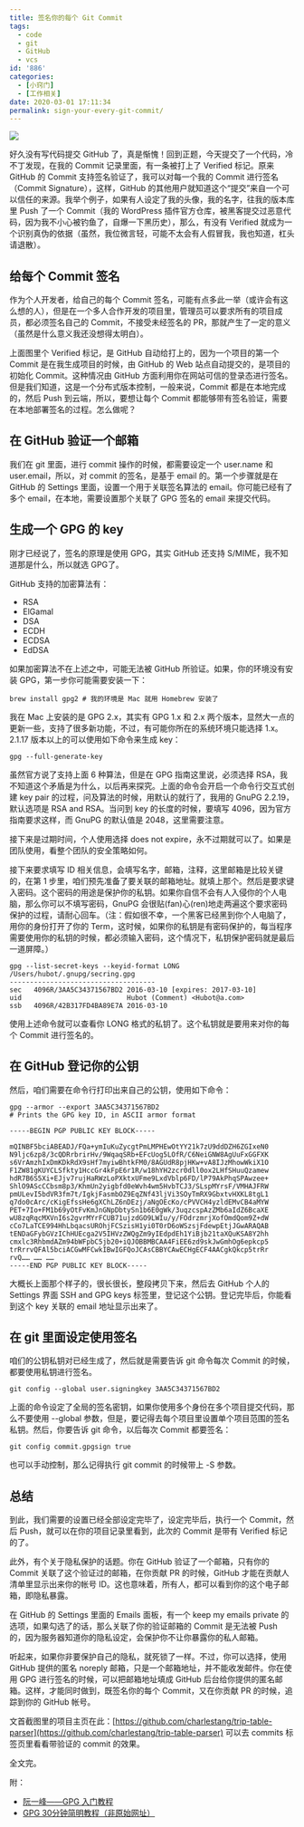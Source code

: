 ```yaml
---
title: 签名你的每个 Git Commit
tags:
  - code
  - git
  - GitHub
  - vcs
id: '886'
categories:
  - [小窍门]
  - [工作相关]
date: 2020-03-01 17:11:34
permalink: sign-your-every-git-commit/
---
```


![](../images/2020/03/commit_verify_screenshot-1024x464.png)

好久没有写代码提交 GitHub 了，真是惭愧！回到正题，今天提交了一个代码，冷不丁发现，在我的 Commit 记录里面，有一条被打上了 Verified 标记。原来 GitHub 的 Commit 支持签名验证了，我可以对每一个我的 Commit 进行签名（Commit Signature），这样，GitHub 的其他用户就知道这个“提交”来自一个可以信任的来源。我举个例子，如果有人设定了我的头像，我的名字，往我的版本库里 Push 了一个 Commit（我的 WordPress 插件官方仓库，被黑客提交过恶意代码，因为我不小心被钓鱼了，自爆一下黑历史），那么，有没有 Verified 就成为一个识别真伪的依据（虽然，我位微言轻，可能不太会有人假冒我，我也知道，杠头请退散）。

## 给每个 Commit 签名

作为个人开发者，给自己的每个 Commit 签名，可能有点多此一举（或许会有这么想的人），但是在一个多人合作开发的项目里，管理员可以要求所有的项目成员，都必须签名自己的 Commit，不接受未经签名的 PR，那就产生了一定的意义（虽然是什么意义我还没想得太明白）。

上面图里个 Verified 标记，是 GitHub 自动给打上的，因为一个项目的第一个 Commit 是在我生成项目的时候，由 GitHub 的 Web 站点自动提交的，是项目的初始化 Commit。这种情况由 GitHub 方面利用你在网站可信的登录态进行签名。但是我们知道，这是一个分布式版本控制，一般来说，Commit 都是在本地完成的，然后 Push 到云端，所以，要想让每个 Commit 都能够带有签名验证，需要在本地部署签名的过程。怎么做呢？

## 在 GitHub 验证一个邮箱

我们在 git 里面，进行 commit 操作的时候，都需要设定一个 user.name 和 user.email，所以，对 commit 的签名，是基于 email 的。第一个步骤就是在 GitHub 的 Settings 里面，设置一个用于关联签名算法的 email。你可能已经有了多个 email，在本地，需要设置那个关联了 GPG 签名的 email 来提交代码。

## 生成一个 GPG 的 key

刚才已经说了，签名的原理是使用 GPG，其实 GitHub 还支持 S/MIME，我不知道那是什么，所以就选 GPG了。

GitHub 支持的加密算法有：

*   RSA
*   ElGamal
*   DSA
*   ECDH
*   ECDSA
*   EdDSA

如果加密算法不在上述之中，可能无法被 GitHub 所验证。如果，你的环境没有安装 GPG，第一步你可能需要安装一下：

```shell
brew install gpg2 # 我的环境是 Mac 就用 Homebrew 安装了
```

我在 Mac 上安装的是 GPG 2.x，其实有 GPG 1.x 和 2.x 两个版本，显然大一点的更新一些，支持了很多新功能，不过，有可能你所在的系统环境只能选择 1.x。2.1.17 版本以上的可以使用如下命令来生成 key：

```shell
gpg --full-generate-key
```

虽然官方说了支持上面 6 种算法，但是在 GPG 指南这里说，必须选择 RSA，我不知道这个矛盾是为什么，以后再来探究。上面的命令会开启一个命令行交互式创建 key pair 的过程，问及算法的时候，用默认的就行了，我用的 GnuPG 2.2.19，默认选项是 RSA and RSA。当问到 key 的长度的时候，要填写 4096，因为官方指南要求这样，而 GnuPG 的默认值是 2048，这里需要注意。

接下来是过期时间，个人使用选择 does not expire，永不过期就可以了。如果是团队使用，看整个团队的安全策略如何。

接下来要求填写 ID 相关信息，会填写名字，邮箱，注释，这里邮箱是比较关键的，在第 1 步里，咱们预先准备了要关联的邮箱地址。就填上那个。然后是要求键入密码。这个密码的用途是保护你的私钥。如果你自信不会有人入侵你的个人电脑，那么你可以不填写密码，GnuPG 会很贴(fan)心(ren)地走两遍这个要求密码保护的过程，请耐心回车。（注：假如很不幸，一个黑客已经黑到你个人电脑了，用你的身份打开了你的 Term，这时候，如果你的私钥是有密码保护的，每当程序需要使用你的私钥的时候，都必须输入密码，这个情况下，私钥保护密码就是最后一道屏障。）

```shell
gpg --list-secret-keys --keyid-format LONG
/Users/hubot/.gnupg/secring.gpg
------------------------------------
sec   4096R/3AA5C34371567BD2 2016-03-10 [expires: 2017-03-10]
uid                          Hubot (Comment) <Hubot@a.com>
ssb   4096R/42B317FD4BA89E7A 2016-03-10
```

使用上述命令就可以查看你 LONG 格式的私钥了。这个私钥就是要用来对你的每个 Commit 进行签名的。

## 在 GitHub 登记你的公钥

然后，咱们需要在命令行打印出来自己的公钥，使用如下命令：

```shell
gpg --armor --export 3AA5C34371567BD2
# Prints the GPG key ID, in ASCII armor format

-----BEGIN PGP PUBLIC KEY BLOCK-----

mQINBF5bciABEADJ/FQa+ymIuKuZycgtPmLMPHEwOtYY21k7zU9ddDZH6ZGIxeN0
N9ljc6zp8/3cQDRrbrirHv/9WqaqSRb+EFcUog5LOfR/C6NeiGNW8AgUuFxGGFXK
s6VrAmzhIxDmKDkRdX9sHf7myiwBhtkFM0/8AGUdR8pjHKw+vA8IJzMhowWkiX1O
F1ZW81gKUYCLSfkty1HccGr4kFpE6r1R/w18hYH2zcr0dll0ox2LHfSHuuQzamew
hdR7B6S5Xi+EJjv7rujHaRWzLoPXktxUFme9LxdVblp6FD/lP79AkPhqSPAwzee+
ShlO9AScCCbsm8p3/KhmUn2yigbfd0eWvh4wm5HvbTCJ3/SLspMYrsF/VMHAJFRW
pmULevI5bdVR3fm7t/IgkjFasmbOZ9EqZNf43ljVi3SOyTmRX9GbxtvHXKL8tgL1
q7do0cArc/cKigEfssHe6gXChLZ6nDEzj/aNgOEcKo/cPVVCH4yzldEMvCB4aMYW
PET+7Io+FM1b69yOtFvKmJnGNpDbtySn1b6E0gWk/3uqzcspAzZMb6aIdZ6BcaXE
wU8zqRqcMXVnI6s2gvrMYrFCUB71ujzdGO9LWIu/y/FOdrzmrjXofOmdQom9Z+dW
cCo7LaTCE994HhLbqacsUROhjFCSzisH1yi0T0rD6oWSzsjFdewpEtjJGwARAQAB
tENDaGFybGVzIChHUEcga2V5IHVzZWQgZm9yIEdpdEh1YiBjb21taXQuKSA8Y2hh
cmxlc3RhbmdAZm94bWFpbC5jb20+iQJOBBMBCAA4FiEE6zd9skJwGmhOg6epkcp5
trRrrvQFAl5bciACGwMFCwkIBwIGFQoJCAsCBBYCAwECHgECF4AACgkQkcp5trRr
rvQ…… …… ……
-----END PGP PUBLIC KEY BLOCK-----
```

大概长上面那个样子的，很长很长，整段拷贝下来，然后去 GitHub 个人的 Settings 界面 SSH and GPG keys 标签里，登记这个公钥。登记完毕后，你能看到这个 key 关联的 email 地址显示出来了。

## 在 git 里面设定使用签名

咱们的公钥私钥对已经生成了，然后就是需要告诉 git 命令每次 Commit 的时候，都要使用私钥进行签名。

```shell
git config --global user.signingkey 3AA5C34371567BD2
```

上面的命令设定了全局的签名密钥，如果你使用多个身份在多个项目提交代码，那么不要使用 --global 参数，但是，要记得去每个项目里设置单个项目范围的签名私钥。然后，你要告诉 git 命令，以后每次 Commit 都要签名：

```shell
git config commit.gpgsign true
```

也可以手动控制，那么记得执行 git commit 的时候带上 -S 参数。

## 总结

到此，我们需要的设置已经全部设定完毕了，设定完毕后，执行一个 Commit，然后 Push，就可以在你的项目记录里看到，此次的 Commit 是带有 Verified 标记的了。

此外，有个关于隐私保护的话题。你在 GitHub 验证了一个邮箱，只有你的 Commit 关联了这个验证过的邮箱，在你贡献 PR 的时候，GitHub 才能在贡献人清单里显示出来你的帐号 ID。这也意味着，所有人，都可以看到你的这个电子邮箱，即隐私暴露。

在 GitHub 的 Settings 里面的 Emails 面板，有一个 keep my emails private 的选项，如果勾选了的话，那么关联了你的验证邮箱的 Commit 是无法被 Push 的，因为服务器知道你的隐私设定，会保护你不让你暴露你的私人邮箱。

听起来，如果你非要保护自己的隐私，就死锁了一样。不过，你可以选择，使用 GitHub 提供的匿名 noreply 邮箱，只是一个邮箱地址，并不能收发邮件。你在使用 GPG 进行签名的时候，可以把邮箱地址填成 GitHub 后台给你提供的匿名邮箱。这样，才能同时做到，既签名你的每个 Commit，又在你贡献 PR 的时候，追踪到你的 GitHub 帐号。

文首截图里的项目主页在此：[https://github.com/charlestang/trip-table-parser](https://github.com/charlestang/trip-table-parser) 可以去 commits 标签页里看看带验证的 commit 的效果。

全文完。

附：

*   [阮一峰——GPG 入门教程](https://www.ruanyifeng.com/blog/2013/07/gpg.html)
*   [GPG 30分钟简明教程（非原始网址）](https://www.2cto.com/article/201402/280652.html)